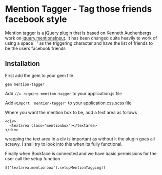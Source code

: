 # Mention Tagger - Tag those friends facebook style

Mention tagger is a jQuery plugin that is based on Kenneth Auchenbergs work on [jquery.mentionsInput](http://podio.github.com/jquery-mentions-input/). It has been changed quite heavily to work of using a space ' ' as the triggering character and have the list of friends to be the users facebook friends

## Installation

First add the gem to your gem file

    gem mention-tagger
    
Add ``//= require mention-tagger`` to your application.js file

Add ``@import 'mention-tagger'`` to your application.css.scss file 

Where you want the mention box to be, add a text area as follows

    <div>
      <textarea class="mentionbox"></textarea>
    </div>
    
wrapping the text area in a div is important as without it the plugin goes all screwy. I shall try to look into this when its fully functional.

Finally when Bookface is connected and we have basic permissions for the user call the setup function

    $('textarea.mentionbox').setupMentionTagging()
    
